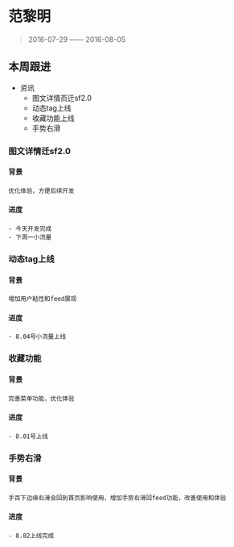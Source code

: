 # 范黎明

> 2016-07-29 —— 2016-08-05

## 本周跟进

- 资讯
	- 图文详情页迁sf2.0
	- 动态tag上线
	- 收藏功能上线
	- 手势右滑 
	
### 图文详情迁sf2.0

#### 背景

	优化体验，方便后续开发
	
#### 进度

	- 今天开发完成
	- 下周一小流量

### 动态tag上线

#### 背景
	
	增加用户粘性和feed展现
	
#### 进度
	
	- 8.04号小流量上线
	
### 收藏功能

#### 背景

	完善菜单功能，优化体验

#### 进度

	- 8.01号上线
	
### 手势右滑
	
#### 背景
	
	手百下边缘右滑会回到首页影响使用，增加手势右滑回feed功能，改善使用和体验
	
#### 进度

	- 8.02上线完成
	
	
